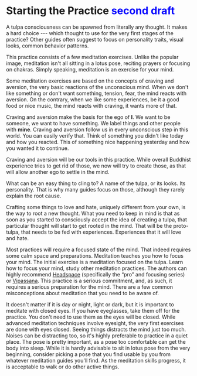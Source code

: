 # Starting the Practice <font color=blue>second draft</font>

A tulpa consciousness can be spawned from literally any thought. It makes a hard choice --- which thought to use for the very first stages of the practice? Other guides often suggest to focus on personality traits, visual looks, common behavior patterns.

This practice consists of a few meditation exercises. Unlike the popular image, meditation isn't all sitting in a lotus pose, reciting prayers or focusing on chakras. Simply speaking, meditation is an exercise for your mind.

Some meditation exercises are based on the concepts of craving and aversion, the very basic reactions of the unconscious mind. When we don't like something or don't want something, tension, fear, the mind reacts with aversion. On the contrary, when we like some experiences, be it a good food or nice music, the mind reacts with craving, it wants more of that.

Craving and aversion make the basis for the ego of **I**. We want to be someone, we want to have something. We label things and other people with **mine**. Craving and aversion follow us in every unconscious step in this world. You can easily verify that. Think of something you didn't like today and how you reacted. This of something nice happening yesterday and how you wanted it to continue.

Craving and aversion will be our tools in this practice. While overall Buddhist experience tries to get rid of those, we now will try to create those, as that will allow another ego to settle in the mind.

What can be an easy thing to cling to? A name of the tulpa, or its looks. Its personality. That is why many guides focus on those, although they rarely explain the root cause.

Crafting some things to love and hate, uniquely different from your own, is the way to root a new thought. What you need to keep in mind is that as soon as you started to consciously accept the idea of creating a tulpa, that particular thought will start to get rooted in the mind. That will be the proto-tulpa, that needs to be fed with experiences. Experiences that it will love and hate.

Most practices will require a focused state of the mind. That indeed requires some calm space and preparations. Meditation teaches you how to focus your mind. The initial exercise is a meditation focused on the tulpa. Learn how to focus your mind, study other meditation practices. The authors can highly recommend [Headspace](http://headspace.com) (specifically the “pro” and focusing series) or [Vipassana](http://dhamma.org). This practice is a serious commitment, and, as such, it requires a serious preparation for the mind. There are a few common misconceptions about meditation that you need to be aware of.

It doesn't matter if it is day or night, light or dark, but it is important to meditate with closed eyes. If you have eyeglasses, take them off for the practice. You don't need to use them as the eyes will be closed. While advanced meditation techniques involve eyesight, the very first exercises are done with eyes closed. Seeing things distracts the mind just too much. Noises can be distracting too, so it's highly preferable to practice in a quiet place. The pose is pretty important, as a pose too comfortable can get the body into sleep. While it is hardly advisable to sit in lotus pose from the very beginning, consider picking a pose that you find usable by you from whatever meditation guides you'll find. As the meditation skills progress, it is acceptable to walk or do other active things.
